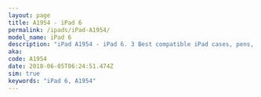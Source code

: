 ```yaml
---
layout: page
title: A1954 - iPad 6
permalink: /ipads/iPad-A1954/
model_name: iPad 6
description: "iPad A1954 - iPad 6. 3 Best compatible iPad cases, pens, chargers and keyboards."
aka: 
code: A1954
date: 2018-06-05T06:24:51.474Z
sim: true
keywords: "iPad 6, A1954"
---
```

